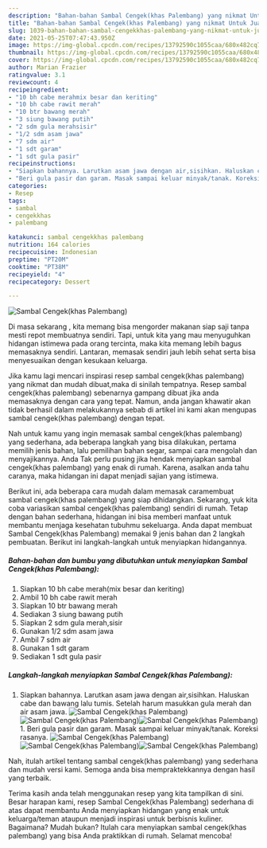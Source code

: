 ```yaml
---
description: "Bahan-bahan Sambal Cengek(khas Palembang) yang nikmat Untuk Jualan"
title: "Bahan-bahan Sambal Cengek(khas Palembang) yang nikmat Untuk Jualan"
slug: 1039-bahan-bahan-sambal-cengekkhas-palembang-yang-nikmat-untuk-jualan
date: 2021-05-25T07:47:43.950Z
image: https://img-global.cpcdn.com/recipes/13792590c1055caa/680x482cq70/sambal-cengekkhas-palembang-foto-resep-utama.jpg
thumbnail: https://img-global.cpcdn.com/recipes/13792590c1055caa/680x482cq70/sambal-cengekkhas-palembang-foto-resep-utama.jpg
cover: https://img-global.cpcdn.com/recipes/13792590c1055caa/680x482cq70/sambal-cengekkhas-palembang-foto-resep-utama.jpg
author: Marian Frazier
ratingvalue: 3.1
reviewcount: 4
recipeingredient:
- "10 bh cabe merahmix besar dan keriting"
- "10 bh cabe rawit merah"
- "10 btr bawang merah"
- "3 siung bawang putih"
- "2 sdm gula merahsisir"
- "1/2 sdm asam jawa"
- "7 sdm air"
- "1 sdt garam"
- "1 sdt gula pasir"
recipeinstructions:
- "Siapkan bahannya. Larutkan asam jawa dengan air,sisihkan. Haluskan cabe dan bawang lalu tumis. Setelah harum masukkan gula merah dan air asam jawa."
- "Beri gula pasir dan garam. Masak sampai keluar minyak/tanak. Koreksi rasanya."
categories:
- Resep
tags:
- sambal
- cengekkhas
- palembang

katakunci: sambal cengekkhas palembang 
nutrition: 164 calories
recipecuisine: Indonesian
preptime: "PT20M"
cooktime: "PT38M"
recipeyield: "4"
recipecategory: Dessert

---
```



![Sambal Cengek(khas Palembang)](https://img-global.cpcdn.com/recipes/13792590c1055caa/680x482cq70/sambal-cengekkhas-palembang-foto-resep-utama.jpg)

Di masa  sekarang , kita memang bisa mengorder makanan siap saji tanpa mesti repot membuatnya sendiri. Tapi, untuk kita yang mau menyuguhkan hidangan istimewa pada orang tercinta, maka kita memang lebih bagus memasaknya sendiri. Lantaran, memasak sendiri jauh lebih sehat serta bisa menyesuaikan dengan kesukaan keluarga.

Jika kamu lagi mencari inspirasi resep sambal cengek(khas palembang) yang nikmat dan mudah dibuat,maka di sinilah tempatnya. Resep sambal cengek(khas palembang)  sebenarnya gampang dibuat jika anda memasaknya dengan cara yang tepat. Namun, anda jangan khawatir akan tidak berhasil dalam melakukannya 
sebab di artikel ini kami akan mengupas sambal cengek(khas palembang) dengan tepat.  



Nah untuk kamu yang ingin memasak sambal cengek(khas palembang) yang sederhana, ada beberapa langkah yang bisa dilakukan, pertama memilih jenis bahan, lalu pemilihan bahan segar, sampai cara mengolah dan menyajikannya. Anda Tak perlu pusing jika hendak menyiapkan sambal cengek(khas palembang) yang enak di rumah. Karena, asalkan anda  tahu caranya, maka hidangan ini dapat menjadi sajian yang istimewa.

Berikut ini, ada beberapa cara mudah dalam memasak caramembuat sambal cengek(khas palembang) yang siap dihidangkan. Sekarang, yuk kita coba variasikan sambal cengek(khas palembang) sendiri di rumah. Tetap dengan bahan sederhana, hidangan ini bisa memberi manfaat untuk membantu menjaga kesehatan tubuhmu sekeluarga. Anda dapat membuat Sambal Cengek(khas Palembang) memakai 9 jenis bahan dan 2 langkah pembuatan. Berikut ini langkah-langkah untuk menyiapkan hidangannya.

<!--inarticleads1-->

##### Bahan-bahan dan bumbu yang dibutuhkan untuk menyiapkan Sambal Cengek(khas Palembang):

1. Siapkan 10 bh cabe merah(mix besar dan keriting)
1. Ambil 10 bh cabe rawit merah
1. Siapkan 10 btr bawang merah
1. Sediakan 3 siung bawang putih
1. Siapkan 2 sdm gula merah,sisir
1. Gunakan 1/2 sdm asam jawa
1. Ambil 7 sdm air
1. Gunakan 1 sdt garam
1. Sediakan 1 sdt gula pasir




<!--inarticleads2-->

##### Langkah-langkah menyiapkan Sambal Cengek(khas Palembang):

1. Siapkan bahannya. Larutkan asam jawa dengan air,sisihkan. Haluskan cabe dan bawang lalu tumis. Setelah harum masukkan gula merah dan air asam jawa.
<img src="https://img-global.cpcdn.com/steps/dedd73bb1cfb90c4/160x128cq70/sambal-cengekkhas-palembang-langkah-memasak-1-foto.jpg" alt="Sambal Cengek(khas Palembang)"><img src="https://img-global.cpcdn.com/steps/5957d1c39ca16f9e/160x128cq70/sambal-cengekkhas-palembang-langkah-memasak-1-foto.jpg" alt="Sambal Cengek(khas Palembang)"><img src="https://img-global.cpcdn.com/steps/f4f34ff60f4d9ebf/160x128cq70/sambal-cengekkhas-palembang-langkah-memasak-1-foto.jpg" alt="Sambal Cengek(khas Palembang)">1. Beri gula pasir dan garam. Masak sampai keluar minyak/tanak. Koreksi rasanya.
<img src="https://img-global.cpcdn.com/steps/f9fb47d7a0dee6b1/160x128cq70/sambal-cengekkhas-palembang-langkah-memasak-2-foto.jpg" alt="Sambal Cengek(khas Palembang)"><img src="https://img-global.cpcdn.com/steps/d6c618790ce878d5/160x128cq70/sambal-cengekkhas-palembang-langkah-memasak-2-foto.jpg" alt="Sambal Cengek(khas Palembang)"><img src="https://img-global.cpcdn.com/steps/fe312b74f5e9b2e4/160x128cq70/sambal-cengekkhas-palembang-langkah-memasak-2-foto.jpg" alt="Sambal Cengek(khas Palembang)">



Nah, itulah artikel tentang  sambal cengek(khas palembang)  yang sederhana dan mudah versi kami. Semoga anda bisa mempraktekkannya dengan hasil yang terbaik. 

Terima kasih anda telah menggunakan resep yang kita tampilkan di sini. Besar harapan kami, resep  Sambal Cengek(khas Palembang) sederhana di atas dapat membantu Anda menyiapkan hidangan yang enak untuk keluarga/teman ataupun menjadi inspirasi untuk berbisnis kuliner. Bagaimana? Mudah bukan? Itulah cara menyiapkan sambal cengek(khas palembang) yang bisa Anda praktikkan di rumah. Selamat mencoba!

